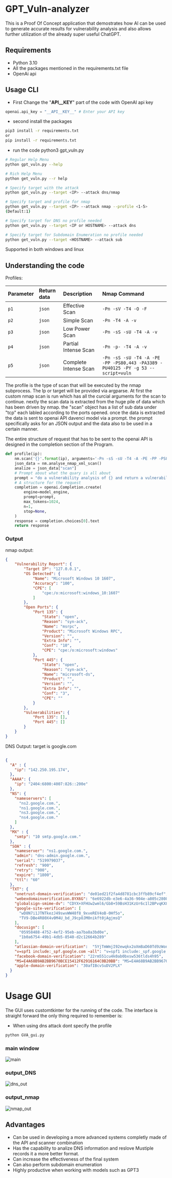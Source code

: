 # GPT_Vuln-analyzer

This is a Proof Of Concept application that demostrates how AI can be used to generate accurate results for vulnerability analysis and also allows further utilization of the already super useful ChatGPT.

## Requirements
- Python 3.10
- All the packages mentioned in the requirements.txt file
- OpenAi api

## Usage CLI

- First Change the "__API__KEY__" part of the code with OpenAI api key
```python
openai.api_key = "__API__KEY__" # Enter your API key
```
- second install the packages
```bash
pip3 install -r requirements.txt
or
pip install -r requirements.txt
```
- run the code python3 gpt_vuln.py
```bash
# Regular Help Menu
python gpt_vuln.py --help

# Rich Help Menu
python get_vuln.py --r help

# Specify target with the attack 
python gpt_vuln.py --target <IP> --attack dns/nmap

# Specify target and profile for nmap
python get_vuln.py --target <IP> --attack nmap --profile <1-5> 
(Default:1)

# Specify target for DNS no profile needed
python get_vuln.py --target <IP or HOSTNAME> --attack dns

# Specify target for Subdomain Enumeration no profile needed
python get_vuln.py --target <HOSTNAME> --attack sub
```

Supported in both windows and linux
    
## Understanding the code

Profiles:

| Parameter | Return data     | Description | Nmap Command |
| :-------- | :------- | :-------------------------------- | :---------|
| `p1`      | `json` | Effective  Scan | `-Pn -sV -T4 -O -F`|
| `p2`      | `json` | Simple  Scan | `-Pn -T4 -A -v`|
| `p3`      | `json` | Low Power  Scan | `-Pn -sS -sU -T4 -A -v`|
| `p4`      | `json` | Partial Intense  Scan | `-Pn -p- -T4 -A -v`|
| `p5`      | `json` | Complete Intense  Scan | `-Pn -sS -sU -T4 -A -PE -PP -PS80,443 -PA3389 -PU40125 -PY -g 53 --script=vuln`|

The profile is the type of scan that will be executed by the nmap subprocess. The Ip or target will be provided via argparse. At first the custom nmap scan is run which has all the curcial arguments for the scan to continue. nextly the scan data is extracted from the huge pile of data which has been driven by nmap. the "scan" object has a list of sub data under "tcp" each labled according to the ports opened. once the data is extracted the data is sent to openai API davenci model via a prompt. the prompt specifically asks for an JSON output and the data also to be used in a certain manner. 

The entire structure of request that has to be sent to the openai API is designed in the completion section of the Program.
```python
def profile(ip):
    nm.scan('{}'.format(ip), arguments='-Pn -sS -sU -T4 -A -PE -PP -PS80,443 -PA3389 -PU40125 -PY -g 53 --script=vuln')
    json_data = nm.analyse_nmap_xml_scan()
    analize = json_data["scan"]
    # Prompt about what the quary is all about
    prompt = "do a vulnerability analysis of {} and return a vulnerabilty report in json".format(analize)
    # A structure for the request
    completion = openai.Completion.create(
        engine=model_engine,
        prompt=prompt,
        max_tokens=1024,
        n=1,
        stop=None,
    )
    response = completion.choices[0].text
    return response
```
### Output
nmap output:
```json
{
    "Vulnerability Report": {
        "Target IP": "127.0.0.1",
        "OS Detected": {
            "Name": "Microsoft Windows 10 1607",
            "Accuracy": "100",
            "CPE": [
                "cpe:/o:microsoft:windows_10:1607"
            ]
        },
        "Open Ports": {
            "Port 135": {
                "State": "open",
                "Reason": "syn-ack",
                "Name": "msrpc",
                "Product": "Microsoft Windows RPC",
                "Version": "",
                "Extra Info": "",
                "Conf": "10",
                "CPE": "cpe:/o:microsoft:windows"
            },
            "Port 445": {
                "State": "open",
                "Reason": "syn-ack",
                "Name": "microsoft-ds",
                "Product": "",
                "Version": "",
                "Extra Info": "",
                "Conf": "3",
                "CPE": ""
            }
        },
        "Vulnerabilities": {
            "Port 135": [],
            "Port 445": []
        }
    }
}
```
DNS Output:
target is google.com
```json

{
  "A" : { 
    "ip": "142.250.195.174",
  },
  "AAAA": { 
    "ip": "2404:6800:4007:826::200e"
  },
  "NS": {
    "nameservers": [
      "ns2.google.com.", 
      "ns1.google.com.",
      "ns3.google.com.",
      "ns4.google.com."
    ]
  },
  "MX" : {
    "smtp": "10 smtp.google.com."
  },
  "SOA" : {
    "nameserver": "ns1.google.com.",
    "admin": "dns-admin.google.com.",
    "serial": "519979037",
    "refresh": "900",
    "retry": "900",
    "expire": "1800",
    "ttl": "60"
  },
  "TXT": {
    "onetrust-domain-verification": "de01ed21f2fa4d8781cbc3ffb89cf4ef",
    "webexdomainverification.8YX6G": "6e6922db-e3e6-4a36-904e-a805c28087fa", 
    "globalsign-smime-dv": "CDYX+XFHUw2wml6/Gb8+59BsH31KzUr6c1l2BPvqKX8=",
    "google-site-verification": [
      "wD8N7i1JTNTkezJ49swvWW48f8_9xveREV4oB-0Hf5o", 
      "TV9-DBe4R80X4v0M4U_bd_J9cpOJM0nikft0jAgjmsQ"
    ],
    "docusign": [
      "05958488-4752-4ef2-95eb-aa7ba8a3bd0e", 
      "1b0a6754-49b1-4db5-8540-d2c12664b289"
    ],
    "atlassian-domain-verification":  "5YjTmWmjI92ewqkx2oXmBaD60Td9zWon9r6eakvHX6B77zzkFQto8PQ9QsKnbf4I",
    "v=spf1 include:_spf.google.com ~all": "v=spf1 include:_spf.google.com ~all",
    "facebook-domain-verification": "22rm551cu4k0ab0bxsw536tlds4h95",
    "MS=E4A68B9AB2BB9670BCE15412F62916164C0B20BB": "MS=E4A68B9AB2BB9670BCE15412F62916164C0B20BB",
    "apple-domain-verification": "30afIBcvSuDV2PLX"
  }
}
```

# Usage GUI
The GUI uses customtkinter for the running of the code. The interface is straight forward the only thing required to remember is:
- When using dns attack dont specify the profile

```bash
python GVA_gui.py
```

### main window
![main](https://github.com/morpheuslord/GPT_Vuln-analyzer/blob/483b114ec8107af4f8856e8c7a34d02f376039ab/output/main.png)

### output_DNS
![dns_out](https://github.com/morpheuslord/GPT_Vuln-analyzer/blob/a2b11f51ca8a79a82ff046b364864a742259a211/output/dns_output.png)

### output_nmap
![nmap_out](https://github.com/morpheuslord/GPT_Vuln-analyzer/blob/a2b11f51ca8a79a82ff046b364864a742259a211/output/nmap_output.png)

## Advantages

- Can be used in developing a more advanced systems completly made of the API and scanner combination
- Has the capability to analize DNS information and reslove Mustiple records it a more better format.
- Can increase the effectiveness of the final system
- Can also perform subdomain enumeration
- Highly productive when working with models such as GPT3
